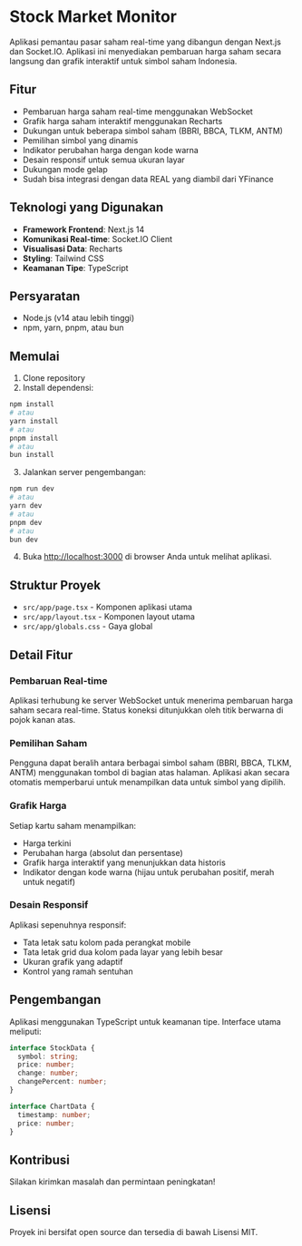 # Stock Market Monitor

Aplikasi pemantau pasar saham real-time yang dibangun dengan Next.js dan Socket.IO. Aplikasi ini menyediakan pembaruan harga saham secara langsung dan grafik interaktif untuk simbol saham Indonesia.

## Fitur

- Pembaruan harga saham real-time menggunakan WebSocket
- Grafik harga saham interaktif menggunakan Recharts
- Dukungan untuk beberapa simbol saham (BBRI, BBCA, TLKM, ANTM)
- Pemilihan simbol yang dinamis
- Indikator perubahan harga dengan kode warna
- Desain responsif untuk semua ukuran layar
- Dukungan mode gelap
- Sudah bisa integrasi dengan data REAL yang diambil dari YFinance

## Teknologi yang Digunakan

- **Framework Frontend**: Next.js 14
- **Komunikasi Real-time**: Socket.IO Client
- **Visualisasi Data**: Recharts
- **Styling**: Tailwind CSS
- **Keamanan Tipe**: TypeScript

## Persyaratan

- Node.js (v14 atau lebih tinggi)
- npm, yarn, pnpm, atau bun

## Memulai

1. Clone repository
2. Install dependensi:
```bash
npm install
# atau
yarn install
# atau
pnpm install
# atau
bun install
```

3. Jalankan server pengembangan:
```bash
npm run dev
# atau
yarn dev
# atau
pnpm dev
# atau
bun dev
```

4. Buka [http://localhost:3000](http://localhost:3000) di browser Anda untuk melihat aplikasi.

## Struktur Proyek

- `src/app/page.tsx` - Komponen aplikasi utama
- `src/app/layout.tsx` - Komponen layout utama
- `src/app/globals.css` - Gaya global

## Detail Fitur

### Pembaruan Real-time
Aplikasi terhubung ke server WebSocket untuk menerima pembaruan harga saham secara real-time. Status koneksi ditunjukkan oleh titik berwarna di pojok kanan atas.

### Pemilihan Saham
Pengguna dapat beralih antara berbagai simbol saham (BBRI, BBCA, TLKM, ANTM) menggunakan tombol di bagian atas halaman. Aplikasi akan secara otomatis memperbarui untuk menampilkan data untuk simbol yang dipilih.

### Grafik Harga
Setiap kartu saham menampilkan:
- Harga terkini
- Perubahan harga (absolut dan persentase)
- Grafik harga interaktif yang menunjukkan data historis
- Indikator dengan kode warna (hijau untuk perubahan positif, merah untuk negatif)

### Desain Responsif
Aplikasi sepenuhnya responsif:
- Tata letak satu kolom pada perangkat mobile
- Tata letak grid dua kolom pada layar yang lebih besar
- Ukuran grafik yang adaptif
- Kontrol yang ramah sentuhan

## Pengembangan

Aplikasi menggunakan TypeScript untuk keamanan tipe. Interface utama meliputi:

```typescript
interface StockData {
  symbol: string;
  price: number;
  change: number;
  changePercent: number;
}

interface ChartData {
  timestamp: number;
  price: number;
}
```

## Kontribusi

Silakan kirimkan masalah dan permintaan peningkatan!

## Lisensi

Proyek ini bersifat open source dan tersedia di bawah Lisensi MIT.
